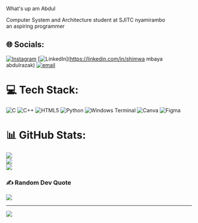 What's up am Abdul<br>

 Computer System and Architecture student at SJITC nyamirambo<br>
 an aspiring programmer <br>
 
## 🌐 Socials:
[![Instagram](https://img.shields.io/badge/Instagram-%23E4405F.svg?logo=Instagram&logoColor=white)](https://instagram.com/shimwaabdul) [![LinkedIn](https://img.shields.io/badge/LinkedIn-%230077B5.svg?logo=linkedin&logoColor=white)](https://linkedin.com/in/shimwa mbaya abdulrazak) [![email](https://img.shields.io/badge/Email-D14836?logo=gmail&logoColor=white)](mailto:shimwa.5.0@gmail.com) 

# 💻 Tech Stack:
![C](https://img.shields.io/badge/c-%2300599C.svg?style=for-the-badge&logo=c&logoColor=white) ![C++](https://img.shields.io/badge/c++-%2300599C.svg?style=for-the-badge&logo=c%2B%2B&logoColor=white) ![HTML5](https://img.shields.io/badge/html5-%23E34F26.svg?style=for-the-badge&logo=html5&logoColor=white) ![Python](https://img.shields.io/badge/python-3670A0?style=for-the-badge&logo=python&logoColor=ffdd54) ![Windows Terminal](https://img.shields.io/badge/Windows%20Terminal-%234D4D4D.svg?style=for-the-badge&logo=windows-terminal&logoColor=white) ![Canva](https://img.shields.io/badge/Canva-%2300C4CC.svg?style=for-the-badge&logo=Canva&logoColor=white) ![Figma](https://img.shields.io/badge/figma-%23F24E1E.svg?style=for-the-badge&logo=figma&logoColor=white)
# 📊 GitHub Stats:
![](https://github-readme-stats.vercel.app/api?username=SCORPIO0007&theme=transparent&hide_border=false&include_all_commits=false&count_private=false)<br/>
![](https://nirzak-streak-stats.vercel.app/?user=SCORPIO0007&theme=transparent&hide_border=false)<br/>
![](https://github-readme-stats.vercel.app/api/top-langs/?username=SCORPIO0007&theme=transparent&hide_border=false&include_all_commits=false&count_private=false&layout=compact)

### ✍️ Random Dev Quote
![](https://quotes-github-readme.vercel.app/api?type=horizontal&theme=dark)

---
[![](https://visitcount.itsvg.in/api?id=SCORPIO0007&icon=2&color=13)](https://visitcount.itsvg.in)

<!-- Proudly created with GPRM ( https://gprm.itsvg.in ) -->

